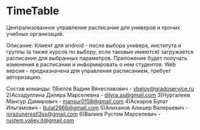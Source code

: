 # TimeTable
Централизованное управление расписание для универов и прочих учебных организаций.

Описание:
  Клиент для android - после выбора универа, института и группы (а также курсов по выбору, если таковые имеются) загружается расписание для выбранных параметров. Приложение будет получать изменения в расписании и информировать о нем студентов.
  Web версия - предназначена для управления расписанием, требует авторизацию.

Состав команды:
  1)Белов Вадим Вячеславович - vbelov@gradoservice.ru
  2)Асхадуллина Диляра Марселевна - dilyra.as@gmail.com
  3)Нургалеев Мансур Дамирович - mansur0158@gmail.com
  4)Аскаров Булат Ильгамович - bulat2666@gmail.com
  5)Алиханов Алишер Валерьевич - nirazunerestl3ss@gmail.com
  6)Валиев Рустем Марселевич - rustem.valiev.it@gmail.com
